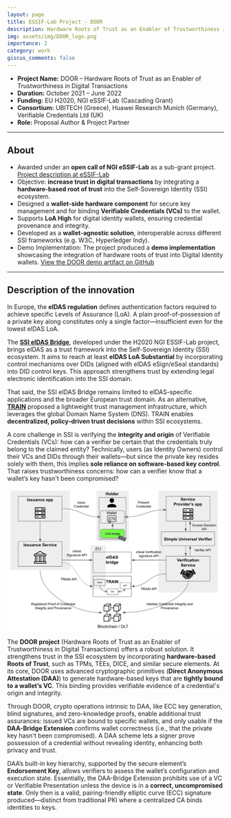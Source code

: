 ```yaml
---
layout: page
title: ESSIF-Lab Project - DOOR 
description: Hardware Roots of Trust as an Enabler of Trustworthiness in Digital Transactions
img: assets/img/DOOR_logo.png
importance: 2
category: work
giscus_comments: false
---
```

 
- **Project Name:** DOOR – Hardware Roots of Trust as an Enabler of Trustworthiness in Digital Transactions
- **Duration:** October 2021 – June 2022
- **Funding:** EU H2020, NGI eSSIF-Lab (Cascading Grant)  
- **Consortium:** UBITECH (Greece), Huawei Research Munich (Germany), Verifiable Credentials Ltd (UK)  
- **Role:** Proposal Author & Project Partner   

---

## About

- Awarded under an **open call of NGI eSSIF-Lab** as a sub-grant project.  [Project description at eSSIF-Lab](https://essif-lab.eu/hardware-roots-of-trust-as-an-enabler-of-trustworthiness-in-digital-transactions-by-ubitech/)
- Objective: **increase trust in digital transactions** by integrating a **hardware-based root of trust** into the Self-Sovereign Identity (SSI) ecosystem.  
- Designed a **wallet-side hardware component** for secure key management and for binding **Verifiable Credentials (VCs)** to the wallet.  
- Supports **LoA High** for digital identity wallets, ensuring credential provenance and integrity.  
- Developed as a **wallet-agnostic solution**, interoperable across different SSI frameworks (e.g. W3C, Hyperledger Indy).  
- Demo Implementation: The project produced a **demo implementation** showcasing the integration of hardware roots of trust into Digital Identity wallets.  [View the DOOR demo artifact on GitHub](https://github.com/Door-project/videos/releases/tag/Demo)

---

## Description of the innovation
  
In Europe, the **eIDAS regulation** defines authentication factors required to achieve specific Levels of Assurance (LoA). A plain proof-of-possession of a private key along constitutes only a single factor—insufficient even for the lowest eIDAS LoA.

The **[SSI eIDAS Bridge](https://essif-lab.eu)**, developed under the H2020 NGI ESSIF-Lab project, brings eIDAS as a trust framework into the Self-Sovereign Identity (SSI) ecosystem. It aims to reach at least **eIDAS LoA Substantial** by incorporating control mechanisms over DIDs (aligned with eIDAS eSign/eSeal standards) into DID control keys. This approach strengthens trust by extending legal electronic identification into the SSI domain.

That said, the SSI eIDAS Bridge remains limited to eIDAS-specific applications and the broader European trust domain. As an alternative, **[TRAIN](https://ngi.eu/funded_solution/essi_ioc_38/)** proposed a lightweight trust management infrastructure, which leverages the global Domain Name System (DNS). TRAIN enables **decentralized, policy-driven trust decisions** within SSI ecosystems.

A core challenge in SSI is verifying the **integrity and origin** of Verifiable Credentials (VCs): how can a verifier be certain that the credentials truly belong to the claimed entity? Technically, users (as Identity Owners) control their VCs and DIDs through their wallets—but since the private key resides solely with them, this implies **sole reliance on software-based key control**. That raises trustworthiness concerns: how can a verifier know that a wallet’s key hasn't been compromised?

<img src="/assets/img/DOOR_essif.png" width="700">

The **DOOR project** (Hardware Roots of Trust as an Enabler of Trustworthiness in Digital Transactions) offers a robust solution. It strengthens trust in the SSI ecosystem by incorporating **hardware-based Roots of Trust**, such as TPMs, TEEs, DICE, and similar secure elements. At its core, DOOR uses advanced cryptographic primitives (**Direct Anonymous Attestation (DAA)**) to generate hardware-based keys that are **tightly bound to a wallet’s VC**. This binding provides verifiable evidence of a credential's origin and integrity.

Through DOOR, crypto operations intrinsic to DAA, like ECC key generation, blind signatures, and zero-knowledge proofs, enable additional trust assurances: issued VCs are bound to specific wallets, and only usable if the **DAA-Bridge Extension** confirms wallet correctness (i.e., that the private key hasn't been compromised). A DAA scheme lets a signer prove possession of a credential without revealing identity, enhancing both privacy and trust.

DAA’s built-in key hierarchy, supported by the secure element’s **Endorsement Key**, allows verifiers to assess the wallet’s configuration and execution state. Essentially, the DAA-Bridge Extension prohibits use of a VC or Verifiable Presentation unless the device is in a **correct, uncompromised state**. Only then is a valid, pairing-friendly elliptic curve (ECC) signature produced—distinct from traditional PKI where a centralized CA binds identities to keys.



